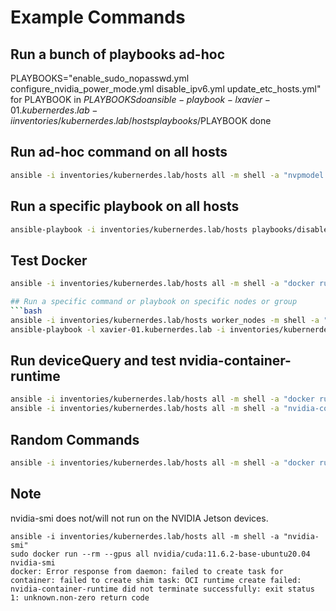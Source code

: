 # Example Commands

## Run a bunch of playbooks ad-hoc
PLAYBOOKS="enable_sudo_nopasswd.yml
configure_nvidia_power_mode.yml
disable_ipv6.yml
update_etc_hosts.yml"
for PLAYBOOK in $PLAYBOOKS
do
  ansible-playbook -l xavier-01.kubernerdes.lab -i inventories/kubernerdes.lab/hosts playbooks/$PLAYBOOK
done

## Run ad-hoc command on all hosts 
```bash
ansible -i inventories/kubernerdes.lab/hosts all -m shell -a "nvpmodel -q"
```

## Run a specific playbook on all hosts
```bash
ansible-playbook -i inventories/kubernerdes.lab/hosts playbooks/disable_ipv6.yml
```
## Test Docker
```bash
ansible -i inventories/kubernerdes.lab/hosts all -m shell -a "docker run --rm --runtime nvidia hello-world"

## Run a specific command or playbook on specific nodes or group
```bash
ansible -i inventories/kubernerdes.lab/hosts worker_nodes -m shell -a "nvpmodel -q"
ansible-playbook -l xavier-01.kubernerdes.lab -i inventories/kubernerdes.lab/hosts playbooks/configure_nvidia_power_mode.yml
```

## Run deviceQuery and test nvidia-container-runtime
```bash
ansible -i inventories/kubernerdes.lab/hosts all -m shell -a "docker run --rm --runtime nvidia xift/jetson_devicequery:r32.5.0"
ansible -i inventories/kubernerdes.lab/hosts all -m shell -a "nvidia-container-runtime --version"
```

## Random Commands
```bash
ansible -i inventories/kubernerdes.lab/hosts all -m shell -a "docker run --rm --runtime nvidia nvidia/cuda:12.0.0-base-ubuntu22.04 nvidia-smi"
```


## Note
nvidia-smi does not/will not run on the NVIDIA Jetson devices.
```
ansible -i inventories/kubernerdes.lab/hosts all -m shell -a "nvidia-smi"
sudo docker run --rm --gpus all nvidia/cuda:11.6.2-base-ubuntu20.04 nvidia-smi
docker: Error response from daemon: failed to create task for container: failed to create shim task: OCI runtime create failed: nvidia-container-runtime did not terminate successfully: exit status 1: unknown.non-zero return code
```
